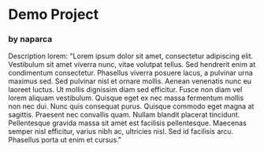 # Demo Project

### by naparca

Description lorem: "Lorem ipsum dolor sit amet, consectetur adipiscing elit. Vestibulum sit amet viverra nunc, vitae volutpat tellus. Sed hendrerit enim at condimentum consectetur. Phasellus viverra posuere lacus, a pulvinar urna maximus sed. Sed pulvinar nisl et ornare mollis. Aenean venenatis nunc eu laoreet luctus. Ut mollis dignissim diam sed efficitur. Fusce non diam vel lorem aliquam vestibulum. Quisque eget ex nec massa fermentum mollis non nec dui. Nunc quis consequat purus. Quisque commodo eget magna at sagittis. Praesent nec convallis quam. Nullam blandit placerat tincidunt. Pellentesque gravida massa sit amet est facilisis pellentesque. Maecenas semper nisl efficitur, varius nibh ac, ultricies nisl. Sed id facilisis arcu. Phasellus porta ut enim et cursus."
